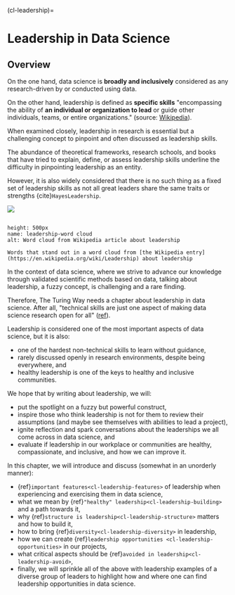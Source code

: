 (cl-leadership)=
# Leadership in Data Science

## Overview

On the one hand, data science is **broadly and inclusively** considered as any research-driven by or conducted using data. 

On the other hand, leadership is defined as **specific skills** "encompassing the ability of **an individual or organization to lead** or guide other individuals, teams, or entire organizations." (source: [Wikipedia](https://en.wikipedia.org/wiki/Leadership)).

When examined closely, leadership in research is essential but a challenging concept to pinpoint and often discussed as leadership skills.

The abundance of theoretical frameworks, research schools, and books that have tried to explain, define, or assess leadership skills underline the difficulty in pinpointing leadership as an entity.

However, it is also widely considered that there is no such thing as a fixed set of leadership skills as not all great leaders share the same traits or strengths {cite}`HayesLeadership`.

![](https://i.imgur.com/bayeOl8.png)

```{figure} ../../figures/leadership-wordcloud.png

height: 500px
name: leadership-word cloud
alt: Word cloud from Wikipedia article about leadership

Words that stand out in a word cloud from [the Wikipedia entry](https://en.wikipedia.org/wiki/Leadership) about leadership
```
<!---(Upload this file as leadership-wordcloud.jpg: https://i.imgur.com/bayeOl8.png)--->

In the context of data science, where we strive to advance our knowledge through validated scientific methods based on data, talking about leadership, a fuzzy concept, is challenging and a rare finding. 

Therefore, The Turing Way needs a chapter about leadership in data science. After all, "technical skills are just one aspect of making data science research open for all" ([ref](https://the-turing-way.netlify.app/welcome)).

Leadership is considered one of the most important aspects of data science, but it is also:
* one of the hardest non-technical skills to learn without guidance,
* rarely discussed openly in research environments, despite being everywhere, and
* healthy leadership is one of the keys to healthy and inclusive communities.

We hope that by writing about leadership, we will:
* put the spotlight on a fuzzy but powerful construct, 
* inspire those who think leadership is not for them to review their assumptions (and maybe see themselves with abilities to lead a project),
* ignite reflection and spark conversations about the leaderships we all come across in data science, and
* evaluate if leadership in our workplace or communities are healthy, compassionate, and inclusive, and how we can improve it.

In this chapter, we will introduce and discuss (somewhat in an unorderly manner): 
- {ref}`important features<cl-leadership-features>` of leadership when experiencing and exercising them in data science,
- what we mean by {ref}`"healthy" leadership<cl-leadership-building>` and a path towards it,
- why {ref}`structure is leadership<cl-leadership-structure>` matters and how to build it,
- how to bring {ref}`diversity<cl-leadership-diversity>` in leadership,
- how we can create {ref}`leadership opportunities <cl-leadership-opportunities>` in our projects,
- what critical aspects should be {ref}`avoided in leadership<cl-leadership-avoid>`, 
- finally, we will sprinkle all of the above with leadership examples of a diverse group of leaders to highlight how and where one can find leadership opportunities in data science.
